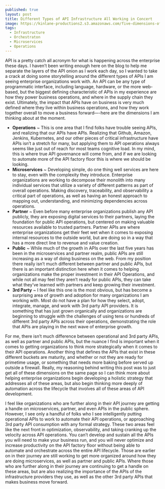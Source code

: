 ```yaml
---
published: true
layout: post
title: Different Types of API Infrastructure All Working in Concert
image: https://kinlane-productions2.s3.amazonaws.com/five-dimensions-of-apis.jpg
tags:
  - Infrastructure
  - Orchestraton
  - Microservices
  - Operations
---
```


API is a pretty catch all acronym for what is happening across the enterprise these days. I haven’t been writing enough here on the blog to help me separate the layers of the API onion as I work each day, so I wanted to take a crack at doing some storytelling around the different types of APIs I am seeing enterprise organizations work with. An API can be any type of programmatic interface, including language, hardware, or the more web-based, but the biggest defining characteristic of APIs in my experience are how they power business operations, and where in the supply chain they exist. Ultimately, the impact that APIs have on business is very much defined where they live within business operations, and how they work together overall to move a business forward—-here are the dimensions I am thinking about at the moment.

- **Operations** ~ This is one area that I find folks have trouble seeing APIs, and realizing that our APIs have APIs. Realizing that Github, Amazon, Jenkins, Kubernetes, and our other pieces of critical infrastructure have APIs isn’t a stretch for many, but applying them to API operations always seems like just out of reach for most teams cognitive load. In my mind, this is where true API governance will come from, and if we are looking to automate more of the API factory floor this is where we should be looking.
- **Microservices** ~ Developing simple, do one thing well services are here to stay, even with the complexity they introduce. Enterprise organizations are working to decompose their monolith into many individual services that utilize a variety of different patterns as part of overall operations. Making discovery, traceability, and observability a critical part of operations, as well as having an honest approach to mapping out, understanding, and minimizing dependencies across operations.
- **Partner** ~ Even before many enterprise organizations publish any API publicly, they are exposing digital services to their partners, laying the foundation for public API operations, but centered on making valuable resources available to trusted partners. Partner APIs are where enterprise organizations get their feet wet when it comes to exposing internal resources to the outside world, but are doing so in a way that has a more direct line to revenue and value creation.
- **Public** ~ While much of the growth in APIs over the last five years has been in the microservices and partner realm, public APIs are still increasing as a way of doing business on the web. From my position there really isn’t much different between partner and public APIs, but there is an important distinction here when it comes to helping organizations make the proper investment in their API Operations, and while not all may feel they aren’t ready for public APIs, they can take what they’ve learned with partners and keep growing their investment.
- **3rd Party** ~ I feel like this one is the most obvious, but has become a surprising area of growth and adoption for many organizations I am working with. Most do not have a plan for how they select, adopt, integrate, manage, and work with 3rd party API providers. It is something that has just grown organically and organizations are beginning to struggle with the challenges of using tens or hundreds of different 3rd party APIs across their operations, demonstrating the role that APIs are playing in the next wave of enterprise growth.

For me, there isn’t much difference between operational and 3rd party APIs, as well as partner and public APIs, but the nuance I find is important when it comes to getting organizations to think more strategically when it comes to their API operations. Another thing that defines the APIs that exist in these different buckets are maturity, and whether or not they are ready for primetime usage, or something that needs more baking before served up outside a firewall. Really, my reasoning behind writing this post was to just get all of these dimensions on the same page so I can think more about helping enterprise organizations begin developing a holistic strategy that addresses all of these areas, but also begin thinking more deeply of automation across the lifecycle that involves all of these areas of API development.

I feel like organizations who are further along in their API journey are getting a handle on microservices, partner, and even APIs in the public sphere. However, I see only a handful of folks who I see intelligently putting operational APIs to work to automate their API operations, or approaching 3rd party API consumption with any formal strategy. These two areas feel like the next front in optimization, observability, and taking cranking up the velocity across API operations. You can’t develop and sustain all the APIs you will need to make your business run, and you will never optimize and increase productivity on the API factory floor without being able to automate and orchestrate across the entire API lifecycle. Those are earlier on in their journey are still working to get more organized around how they are doing microservices, as well as partner and public APIs. Where those who are further along in their journey are continuing to get a handle on these areas, but are also realizing the importance of the APIs of the infrastructure providers they use, as well as the other 3rd party APIs that makes business move forward.